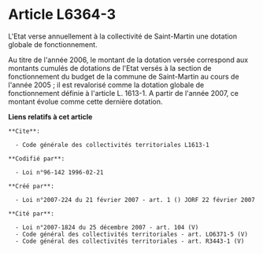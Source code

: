 # Article L6364-3

L'Etat verse annuellement à la collectivité de Saint-Martin une dotation globale de fonctionnement.

Au titre de l'année 2006, le montant de la dotation versée correspond aux montants cumulés de dotations de l'Etat versés à la
section de fonctionnement du budget de la commune de Saint-Martin au cours de l'année 2005 ; il est revalorisé comme la
dotation globale de fonctionnement définie à l'article L. 1613-1. A partir de l'année 2007, ce montant évolue comme cette
dernière dotation.

**Liens relatifs à cet article**

	**Cite**:

	  - Code générale des collectivités territoriales L1613-1

	**Codifié par**:

	  - Loi n°96-142 1996-02-21

	**Créé par**:

	  - Loi n°2007-224 du 21 février 2007 - art. 1 () JORF 22 février 2007

	**Cité par**:

	  - Loi n°2007-1824 du 25 décembre 2007 - art. 104 (V)
	  - Code général des collectivités territoriales - art. LO6371-5 (V)
	  - Code général des collectivités territoriales - art. R3443-1 (V)
